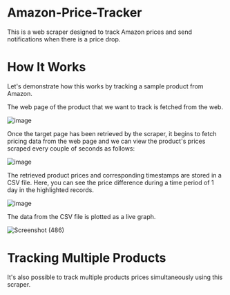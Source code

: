 # Amazon-Price-Tracker
This is a web scraper designed to track Amazon prices and send notifications when there is a price drop.

# How It Works
Let's demonstrate how this works by tracking a sample product from Amazon.

The web page of the product that we want to track is fetched from the web. 

![image](https://user-images.githubusercontent.com/61287560/190400932-3b3ece0a-0a64-498e-8a5a-cf2048d3746b.png)
 
Once the target page has been retrieved by the scraper, it begins to fetch pricing data from the web page and we can view the product's prices scraped every couple of seconds as follows:

![image](https://user-images.githubusercontent.com/61287560/190401069-193fc6ac-4ae1-49fd-b37c-83a9cf05cf35.png)

The retrieved product prices and corresponding timestamps are stored in a CSV file. Here, you can see the price difference during a time period of 1 day in the highlighted records.

![image](https://user-images.githubusercontent.com/61287560/190401786-c38424c7-4365-43d5-8365-d86c9723c6d5.png)

The data from the CSV file is plotted as a live graph.

![Screenshot (486)](https://user-images.githubusercontent.com/61287560/190405066-74784c4f-da32-475d-89f5-89235b47ae07.png)

# Tracking Multiple Products

It's also possible to track multiple products prices simultaneously using this scraper.






